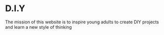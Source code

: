 # D.I.Y
The mission of this website is to inspire young adults to create DIY projects and learn a new style of thinking
